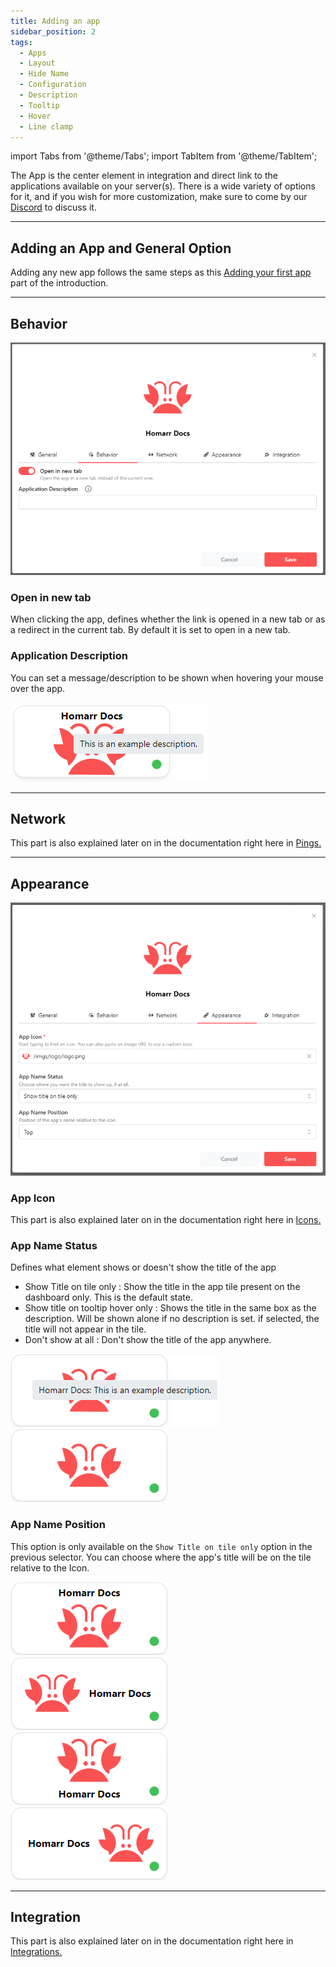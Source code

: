 ```yaml
---
title: Adding an app
sidebar_position: 2
tags:
  - Apps
  - Layout
  - Hide Name
  - Configuration
  - Description
  - Tooltip
  - Hover
  - Line clamp
---
```


import Tabs from '@theme/Tabs';
import TabItem from '@theme/TabItem';

The App is the center element in integration and direct link to the applications available on your server(s).
There is a wide variety of options for it, and if you wish for more customization, make sure to come by our [Discord](https://discord.com/invite/aCsmEV5RgA) to discuss it.

---

## Adding an App and General Option

Adding any new app follows the same steps as this [Adding your first app](/docs/getting-started/after-the-installation#adding-your-first-app) part of the introduction.

---

## Behavior

![](img/behavior-tab.webp)

### Open in new tab
When clicking the app, defines whether the link is opened in a new tab or as a redirect in the current tab. By default it is set to open in a new tab.

### Application Description
You can set a message/description to be shown when hovering your mouse over the app.

![](img/description-hover-example.webp)

---

## Network

This part is also explained later on in the documentation right here in [Pings.](https://homarr.dev/docs/customizations/layout#pings)

---

## Appearance

![](img/appearance-tab.webp)

### App Icon

This part is also explained later on in the documentation right here in [Icons.](https://homarr.dev/docs/customizations/icons#icon-search)

### App Name Status
Defines what element shows or doesn't show the title of the app
- Show Title on tile only : Show the title in the app tile present on the dashboard only. This is the default state.
- Show title on tooltip hover only : Shows the title in the same box as the description. Will be shown alone if no description is set. if selected, the title will not appear in the tile.
- Don't show at all : Don't show the title of the app anywhere.

![](img/app-title-hover.webp) ![](img/app-no-title.webp)

### App Name Position
This option is only available on the ```Show Title on tile only``` option in the previous selector.
You can choose where the app's title will be on the tile relative to the Icon.

![](img/app-title-top.webp) ![](img/app-title-right.webp) ![](img/app-title-bottom.webp) ![](img/app-title-left.webp)

---

## Integration

This part is also explained later on in the documentation right here in [Integrations.](https://homarr.dev/docs/integrations/)